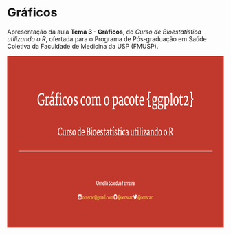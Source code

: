 # Gráficos

Apresentação da aula **Tema 3 - Gráficos**, do _Curso de Bioestatística utilizando o R_, ofertada para o Programa de Pós-graduação em Saúde Coletiva da Faculdade de Medicina da USP (FMUSP).

<p align="center"><img src="capa.png" width="700" height="400" /></p>

